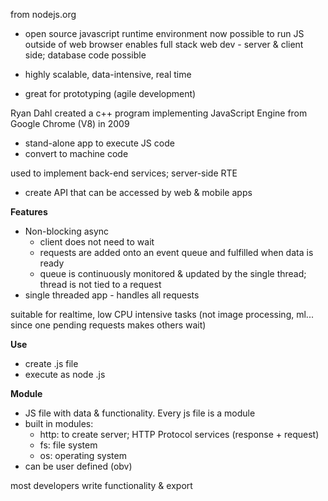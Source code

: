 from nodejs.org

- open source javascript runtime environment
now possible to run JS outside of web browser
enables full stack web dev - server & client side; database code possible

- highly scalable, data-intensive, real time
- great for prototyping (agile development)

Ryan Dahl created a c++ program implementing JavaScript Engine from Google Chrome (V8) in 2009
- stand-alone app to execute JS code
- convert to machine code

used to implement back-end services; server-side RTE
- create API that can be accessed by web & mobile apps

**Features**
- Non-blocking async 
    - client does not need to wait
    - requests are added onto an event queue and fulfilled when data is ready
    - queue is continuously monitored & updated by the single thread; thread is not tied to a request
- single threaded app - handles all requests 


suitable for realtime, low CPU intensive tasks (not image processing, ml... since one pending requests makes others wait)

**Use**
- create .js file
- execute as node <file>.js


**Module**
- JS file with data & functionality. Every js file is a module
- built in modules:
    - http: to create server; HTTP Protocol services (response + request)
    - fs: file system
    - os: operating system
- can be user defined (obv)

most developers write functionality & export